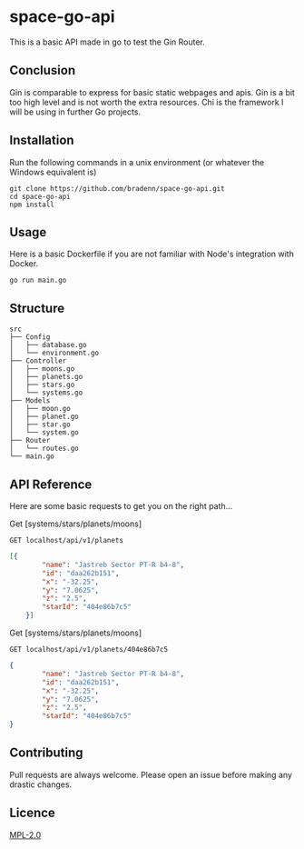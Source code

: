 # space-go-api
This is a basic API made in go to test the Gin Router.

## Conclusion
Gin is comparable to express for basic static webpages and apis. Gin is a bit too high level and is not worth the extra resources.
Chi is the framework I will be using in further Go projects.

## Installation
Run the following commands in a unix environment (or whatever the Windows equivalent is)
```shell script
git clone https://github.com/bradenn/space-go-api.git
cd space-go-api
npm install
```  
## Usage

Here is a basic Dockerfile if you are not familiar with Node's integration with Docker.
```shell
go run main.go
```

## Structure
```
src
├── Config
│   ├── database.go
│   └── environment.go
├── Controller
│   ├── moons.go
│   ├── planets.go
│   ├── stars.go
│   └── systems.go
├── Models
│   ├── moon.go
│   ├── planet.go
│   ├── star.go
│   └── system.go
├── Router
│   └── routes.go
└── main.go

```
## API Reference
Here are some basic requests to get you on the right path...

Get [systems/stars/planets/moons]
```http request
GET localhost/api/v1/planets
```
```json
[{
        "name": "Jastreb Sector PT-R b4-8",
        "id": "daa262b151",
        "x": "-32.25",
        "y": "7.0625",
        "z": "2.5",
        "starId": "404e86b7c5"
    }]
```

Get [systems/stars/planets/moons]
```http request
GET localhost/api/v1/planets/404e86b7c5
```
```json
{
        "name": "Jastreb Sector PT-R b4-8",
        "id": "daa262b151",
        "x": "-32.25",
        "y": "7.0625",
        "z": "2.5",
        "starId": "404e86b7c5"
}
```

## Contributing
Pull requests are always welcome.
Please open an issue before making any drastic changes.

## Licence
 [MPL-2.0](https://choosealicense.com/licenses/mpl-2.0/)



